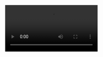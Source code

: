 <video  style="display:block; width:auto; height:auto;" autoplay controls loop="loop" src="https://user-images.githubusercontent.com/28539842/212809925-e75ecfab-51c6-4cfa-afa6-30e641197ffc.MP4" type="video/mp4">
</video>
